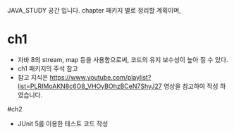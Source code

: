 JAVA_STUDY 공간 입니다.
chapter 패키지 별로 정리할 계획이며, 



# ch1
- 자바 8의 stream, map 등을 사용함으로써, 코드의 유지 보수성이 높아 질 수 있다.
- ch1 패키지의 주석 참고
- 참고 지식은 https://www.youtube.com/playlist?list=PLRIMoAKN8c6O8_VHOyBOhzBCeN7ShyJ27 영상을 참고하여 작성 하였습니다.


#ch2
- JUnit 5를 이용한 테스트 코드 작성
